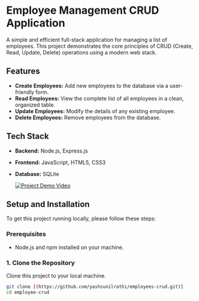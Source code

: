 # Employee Management CRUD Application

A simple and efficient full-stack application for managing a list of employees. This project demonstrates the core principles of CRUD (Create, Read, Update, Delete) operations using a modern web stack.

## Features
* **Create Employees:** Add new employees to the database via a user-friendly form.
* **Read Employees:** View the complete list of all employees in a clean, organized table.
* **Update Employees:** Modify the details of any existing employee.
* **Delete Employees:** Remove employees from the database.

## Tech Stack
* **Backend:** Node.js, Express.js
* **Frontend:** JavaScript, HTML5, CSS3
* **Database:** SQLite

  [![Project Demo Video](assets/demo-thumbnail.png)](https://www.loom.com/share/531c2eb6755d47efae8bf0e397345e51?sid=ba30ac5b-0c35-40db-aab2-0d3c3cbd4d2d)

## Setup and Installation

To get this project running locally, please follow these steps:

### Prerequisites

* Node.js and npm installed on your machine.

### 1. Clone the Repository

Clone this project to your local machine.
```bash
git clone [(https://github.com/yashsunilrathi/employees-crud.git)]
cd employee-crud
